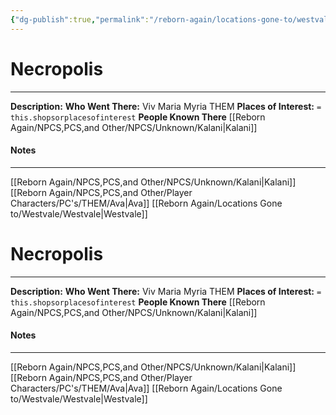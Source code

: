```yaml
---
{"dg-publish":true,"permalink":"/reborn-again/locations-gone-to/westvale/necropolis/"}
---
```


# Necropolis
---
**Description:** 
**Who Went There:** Viv Maria Myria THEM
**Places of Interest:** `= this.shopsorplacesofinterest`
**People Known There** [[Reborn Again/NPCS,PCS,and Other/NPCS/Unknown/Kalani\|Kalani]]


#### Notes
---
[[Reborn Again/NPCS,PCS,and Other/NPCS/Unknown/Kalani\|Kalani]]
[[Reborn Again/NPCS,PCS,and Other/Player Characters/PC's/THEM/Ava\|Ava]]
[[Reborn Again/Locations Gone to/Westvale/Westvale\|Westvale]]

# Necropolis
---
**Description:** 
**Who Went There:** Viv Maria Myria THEM
**Places of Interest:** `= this.shopsorplacesofinterest`
**People Known There** [[Reborn Again/NPCS,PCS,and Other/NPCS/Unknown/Kalani\|Kalani]]


#### Notes
---
[[Reborn Again/NPCS,PCS,and Other/NPCS/Unknown/Kalani\|Kalani]]
[[Reborn Again/NPCS,PCS,and Other/Player Characters/PC's/THEM/Ava\|Ava]]
[[Reborn Again/Locations Gone to/Westvale/Westvale\|Westvale]]

